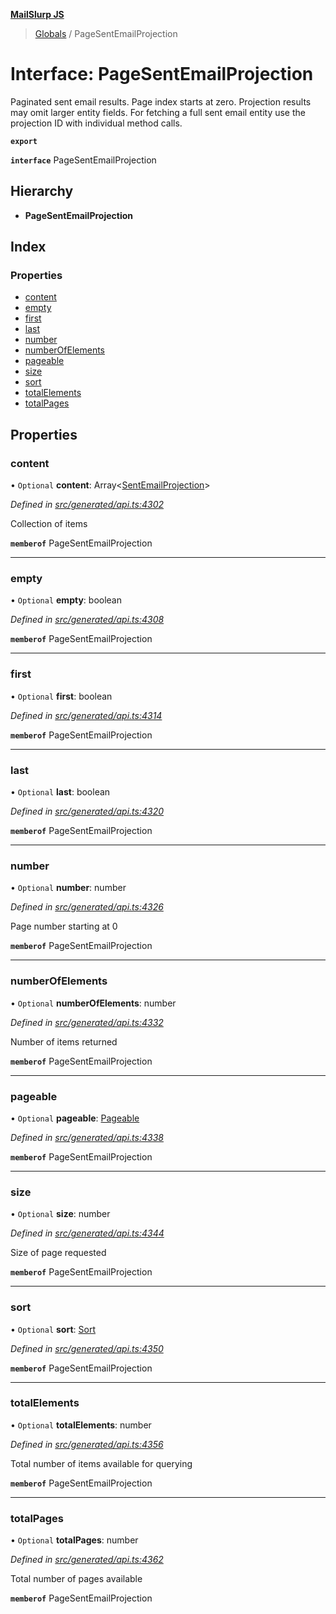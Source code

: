**[MailSlurp JS](../README.md)**

> [Globals](../README.md) / PageSentEmailProjection

# Interface: PageSentEmailProjection

Paginated sent email results. Page index starts at zero. Projection results may omit larger entity fields. For fetching a full sent email entity use the projection ID with individual method calls.

**`export`** 

**`interface`** PageSentEmailProjection

## Hierarchy

* **PageSentEmailProjection**

## Index

### Properties

* [content](pagesentemailprojection.md#content)
* [empty](pagesentemailprojection.md#empty)
* [first](pagesentemailprojection.md#first)
* [last](pagesentemailprojection.md#last)
* [number](pagesentemailprojection.md#number)
* [numberOfElements](pagesentemailprojection.md#numberofelements)
* [pageable](pagesentemailprojection.md#pageable)
* [size](pagesentemailprojection.md#size)
* [sort](pagesentemailprojection.md#sort)
* [totalElements](pagesentemailprojection.md#totalelements)
* [totalPages](pagesentemailprojection.md#totalpages)

## Properties

### content

• `Optional` **content**: Array\<[SentEmailProjection](sentemailprojection.md)>

*Defined in [src/generated/api.ts:4302](https://github.com/mailslurp/mailslurp-client/blob/37bf78e/src/generated/api.ts#L4302)*

Collection of items

**`memberof`** PageSentEmailProjection

___

### empty

• `Optional` **empty**: boolean

*Defined in [src/generated/api.ts:4308](https://github.com/mailslurp/mailslurp-client/blob/37bf78e/src/generated/api.ts#L4308)*

**`memberof`** PageSentEmailProjection

___

### first

• `Optional` **first**: boolean

*Defined in [src/generated/api.ts:4314](https://github.com/mailslurp/mailslurp-client/blob/37bf78e/src/generated/api.ts#L4314)*

**`memberof`** PageSentEmailProjection

___

### last

• `Optional` **last**: boolean

*Defined in [src/generated/api.ts:4320](https://github.com/mailslurp/mailslurp-client/blob/37bf78e/src/generated/api.ts#L4320)*

**`memberof`** PageSentEmailProjection

___

### number

• `Optional` **number**: number

*Defined in [src/generated/api.ts:4326](https://github.com/mailslurp/mailslurp-client/blob/37bf78e/src/generated/api.ts#L4326)*

Page number starting at 0

**`memberof`** PageSentEmailProjection

___

### numberOfElements

• `Optional` **numberOfElements**: number

*Defined in [src/generated/api.ts:4332](https://github.com/mailslurp/mailslurp-client/blob/37bf78e/src/generated/api.ts#L4332)*

Number of items returned

**`memberof`** PageSentEmailProjection

___

### pageable

• `Optional` **pageable**: [Pageable](pageable.md)

*Defined in [src/generated/api.ts:4338](https://github.com/mailslurp/mailslurp-client/blob/37bf78e/src/generated/api.ts#L4338)*

**`memberof`** PageSentEmailProjection

___

### size

• `Optional` **size**: number

*Defined in [src/generated/api.ts:4344](https://github.com/mailslurp/mailslurp-client/blob/37bf78e/src/generated/api.ts#L4344)*

Size of page requested

**`memberof`** PageSentEmailProjection

___

### sort

• `Optional` **sort**: [Sort](sort.md)

*Defined in [src/generated/api.ts:4350](https://github.com/mailslurp/mailslurp-client/blob/37bf78e/src/generated/api.ts#L4350)*

**`memberof`** PageSentEmailProjection

___

### totalElements

• `Optional` **totalElements**: number

*Defined in [src/generated/api.ts:4356](https://github.com/mailslurp/mailslurp-client/blob/37bf78e/src/generated/api.ts#L4356)*

Total number of items available for querying

**`memberof`** PageSentEmailProjection

___

### totalPages

• `Optional` **totalPages**: number

*Defined in [src/generated/api.ts:4362](https://github.com/mailslurp/mailslurp-client/blob/37bf78e/src/generated/api.ts#L4362)*

Total number of pages available

**`memberof`** PageSentEmailProjection
